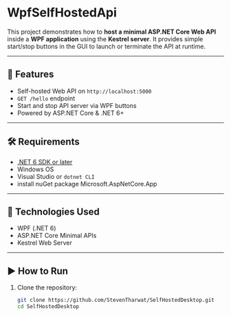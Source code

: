 # WpfSelfHostedApi

This project demonstrates how to **host a minimal ASP.NET Core Web API** inside a **WPF application** using the **Kestrel server**. It provides simple start/stop buttons in the GUI to launch or terminate the API at runtime.

---

## 🚀 Features

- Self-hosted Web API on `http://localhost:5000`
- `GET /hello` endpoint
- Start and stop API server via WPF buttons
- Powered by ASP.NET Core & .NET 6+

---

## 🛠 Requirements

- [.NET 6 SDK or later](https://dotnet.microsoft.com/download)
- Windows OS
- Visual Studio or `dotnet CLI`
- install nuGet package Microsoft.AspNetCore.App

---

## 🧱 Technologies Used

- WPF (.NET 6)
- ASP.NET Core Minimal APIs
- Kestrel Web Server

---

## ▶️ How to Run

1. Clone the repository:

   ```bash
   git clone https://github.com/StevenTharwat/SelfHostedDesktop.git
   cd SelfHostedDesktop
